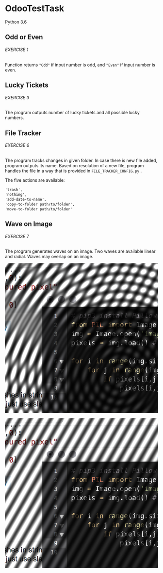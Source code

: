 # OdooTestTask
Python 3.6

## Odd or Even
###### EXERCISE 1

Function returns ```"Odd"``` if input number is odd, and ```"Even"``` if input number is even.

## Lucky Tickets
###### EXERCISE 3

The program outputs number of lucky tickets and all possible lucky numbers.

## File Tracker
###### EXERCISE 6

The program tracks changes in given folder. In case there is new file added, program outputs its name. Based on resolution of a new file, program handles the file in a way that is provided in ```FILE_TRACKER_CONFIG.py``` .

The five actions are available:

```
'trash',
'nothing',
'add-date-to-name',
'copy-to-folder path/to/folder',
'move-to-folder path/to/folder'
```

## Wave on Image
###### EXERCISE 7

The program generates waves on an image. Two waves are available linear and radial. Waves may overlap on an image.

![alt text](https://github.com/Argoniton/OdooTestTask/blob/master/Wave%20on%20Image/Images%20with%20Waves/centered%20and%20linear%20waves.png)

![img](https://github.com/Argoniton/OdooTestTask/blob/master/Wave%20on%20Image/Images%20with%20Waves/linear%20wave%200.2%20and%20angle%200.52.png)
